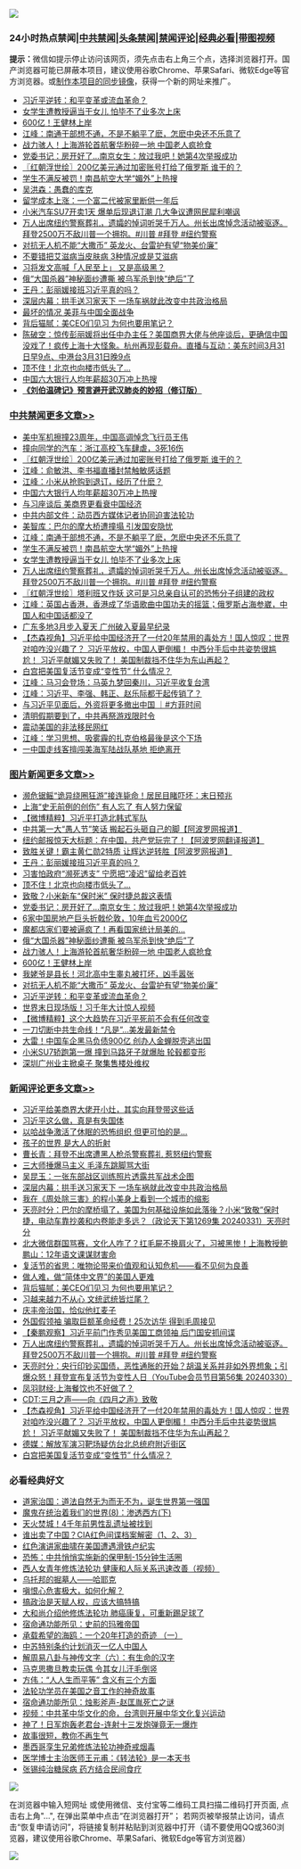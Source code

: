![](https://raw.githubusercontent.com/jsvpn/jsproxy/dev/64photo/fqnews-qr.jpg)

<div id="tt">
<h3>24小时热点禁闻|<a href="#%E4%B8%AD%E5%85%B1%E7%A6%81%E9%97%BB%E6%9B%B4%E5%A4%9A%E6%96%87%E7%AB%A0">中共禁闻</a>|<a href="#%E5%9B%BE%E7%89%87%E6%96%B0%E9%97%BB%E6%9B%B4%E5%A4%9A%E6%96%87%E7%AB%A0">头条禁闻</a>|<a href="#%E6%96%B0%E9%97%BB%E8%AF%84%E8%AE%BA%E6%9B%B4%E5%A4%9A%E6%96%87%E7%AB%A0">禁闻评论|<a href="#%E5%BF%85%E7%9C%8B%E7%BB%8F%E5%85%B8%E5%A5%BD%E6%96%87">经典必看</a>|<a href="https://9290254.xyz/3" target="_blank">带图视频</a></h3>
<div><b>提示：</b>微信如提示停止访问该网页，须先点击右上角三个点，选择浏览器打开。国产浏览器可能已屏蔽本项目，建议使用谷歌Chrome、苹果Safari、微软Edge等官方浏览器。或<a href="%E5%88%B6%E4%BD%9Cgit%E7%A6%81%E9%97%BB%E9%95%9C%E5%83%8F.md">制作本项目的同步镜像</a>，获得一个新的网址来推广。</div>
<ul>

<li><a href="/topimagenews/20240331/2019444.md">习近平逆转：和平变革或流血革命？</a></li>
<li><a href="/cbnews/20240331/2019473.md">女学生遭教授逼当干女儿 怕毕不了业多次上床</a></li>
<li><a href="/topimagenews/20240401/2019584.md">600亿！王健林上岸</a></li>
<li><a href="/cbnews/20240331/2019500.md">江峰：南通干部想不通，不是不躺平了麽，怎麽中央还不乐意了</a></li>
<li><a href="/topimagenews/20240401/2019586.md">战力骇人！上海游轮首航奢华粉碎一地 中国老人疯抢食</a></li>
<li><a href="/topimagenews/20240401/2019600.md">党委书记：房开好了…南京女生：放过我吧！她第4次举报成功</a></li>
<li><a href="/cbnews/20240401/2019662.md">〖红朝浮世绘〗200亿美元通过加密账号打给了俄罗斯 谁干的？</a></li>
<li><a href="/cbnews/20240331/2019474.md">学生不满反被罚！南昌航空大学“媚外”上热搜</a></li>
<li><a href="/baitai/20240331/2019481.md">吴洪森：愚蠢的库克</a></li>
<li><a href="/cnnews/20240331/2019441.md">留学成本上涨：一个富二代被家里断供一年后</a></li>
<li><a href="/baitai/20240401/2019567.md">小米汽车SU7开卖1天 爆单后现退订潮 几大争议遭网民犀利嘲讽</a></li>
<li><a href="/comments/20240331/2019458.md">万人出席纽约警察葬礼，遗孀的悼词听哭千万人。州长出席悼念活动被驱逐。拜登2500万不敌川普一个拥抱。#川普 #拜登 #纽约警察</a></li>
<li><a href="/topimagenews/20240331/2019445.md">对抗无人机不能“大撒币” 英龙火、台雷护有望“物美价廉”</a></li>
<li><a href="/cnnews/20240331/2019440.md">不要错把艾滋病当皮肤病 3种情况或是艾滋病</a></li>
<li><a href="/baitai/20240401/2019579.md">习将发文高喊「人民至上」 又是高级黑？</a></li>
<li><a href="/topimagenews/20240401/2019587.md">俄“大国杀器”神秘面纱遭撕 被乌军杀到快“绝后”了</a></li>
<li><a href="/topimagenews/20240401/2019633.md">王丹：彭丽媛接班习近平真的吗？</a></li>
<li><a href="/comments/20240401/2019635.md">深层内幕：拱手送习家天下 一场车祸就此改变中共政治格局</a></li>
<li><a href="/worldnews/20240331/2019453.md">最坏的情况 美菲与中国全面战争</a></li>
<li><a href="/comments/20240401/2019611.md">背后猫腻：美CEO们见习 为何也要用笔记？</a></li>
<li><a href="/sohnews/20240331/2019491.md">陈破空：惊传彭丽媛将出任中办主任？美国商界大佬与他座谈后，更确信中国没戏了！疯传上海十大怪象。杭州再现彭载舟。直播与互动：美东时间3月31日早9点、中港台3月31日晚9点</a></li>
<li><a href="/topimagenews/20240401/2019610.md">顶不住！北京也向楼市低头了…</a></li>
<li><a href="/cbnews/20240331/2019548.md">中国六大银行人均年薪超30万冲上热搜</a></li>
<li><b><a href="/comments/20200207/1272816.md" target="_blank">《刘伯温碑记》预言避开武汉肺炎的妙招（修订版）</a></b></li>
</ul>
</div>

<div class="catlist">
<h3><a href="/cbnews/" target="_blank">中共禁闻</a><span><a href="/cbnews/" target="_blank" rel="nofollow">更多文章>></a></span></h3>
<ul>
<li><a href="/cbnews/20240401/2019705.md" target="_blank">美中军机擦撞23周年，中国高调悼念飞行员王伟</a></li>
<li><a href="/cbnews/20240401/2019704.md" target="_blank">撞向同学的汽车：浙江高校飞车肆虐，3死16伤</a></li>
<li><a href="/cbnews/20240401/2019662.md" target="_blank">〖红朝浮世绘〗200亿美元通过加密账号打给了俄罗斯 谁干的？</a></li>
<li><a href="/cbnews/20240401/2019626.md" target="_blank">江峰：俞敏洪、李书福直播封禁触敏感话题</a></li>
<li><a href="/cbnews/20240401/2019599.md" target="_blank">江峰：小米从抢购到退订，经历了什麽？</a></li>
<li><a href="/cbnews/20240331/2019548.md" target="_blank">中国六大银行人均年薪超30万冲上热搜</a></li>
<li><a href="/cbnews/20240331/2019547.md" target="_blank">与习座谈后 美商界更看衰中国经济</a></li>
<li><a href="/cbnews/20240331/2019543.md" target="_blank">中共内部文件：动员西方媒体记者协同迫害法轮功</a></li>
<li><a href="/cbnews/20240331/2019529.md" target="_blank">美智库：巴尔的摩大桥遭撞塌 引发国安隐忧</a></li>
<li><a href="/cbnews/20240331/2019500.md" target="_blank">江峰：南通干部想不通，不是不躺平了麽，怎麽中央还不乐意了</a></li>
<li><a href="/cbnews/20240331/2019474.md" target="_blank">学生不满反被罚！南昌航空大学“媚外”上热搜</a></li>
<li><a href="/cbnews/20240331/2019473.md" target="_blank">女学生遭教授逼当干女儿 怕毕不了业多次上床</a></li>
<li><a href="/comments/20240331/2019458.md" target="_blank">万人出席纽约警察葬礼，遗孀的悼词听哭千万人。州长出席悼念活动被驱逐。拜登2500万不敌川普一个拥抱。#川普 #拜登 #纽约警察</a></li>
<li><a href="/cbnews/20240331/2019382.md" target="_blank">〖红朝浮世绘〗塔利班又作妖 这可是习总亲自认可的恐怖分子组建的政权</a></li>
<li><a href="/cbnews/20240331/2019379.md" target="_blank">江峰：英国占香港，香港成了华语歌曲中国功夫的摇篮；俄罗斯占海参崴，中国人和中国话都没了</a></li>
<li><a href="/cbnews/20240331/2019368.md" target="_blank">广东多地3月步入夏天 广州破入夏最早纪录</a></li>
<li><a href="/comments/20240331/2019355.md" target="_blank">【杰森视角】习近平给中国经济开了一付20年禁用的毒处方！国人惊叹：世界对咱咋没兴趣了？ 习近平放权，中国人更倒楣！ 中西分手后中共姿势很尴尬！ 习近平献媚又失败了！ 美国制裁挡不住华为东山再起？</a></li>
<li><a href="/comments/20240331/2019348.md" target="_blank">白宫把美国复活节变成“变性节” 什么情况？</a></li>
<li><a href="/cbnews/20240331/2019341.md" target="_blank">江峰：马习会登场：马英九梦回秦川，习近平收复台湾</a></li>
<li><a href="/cbnews/20240331/2019302.md" target="_blank">江峰：习近平、李强、韩正、赵乐际都干起传销了？</a></li>
<li><a href="/comments/20240331/2019283.md" target="_blank">与习近平见面后，外资将更多撤出中国  ｜#方菲时间</a></li>
<li><a href="/cbnews/20240331/2019274.md" target="_blank">清明假期要到了，中共再祭游戏限时令</a></li>
<li><a href="/comments/20240331/2019247.md" target="_blank">震动美国的非法移民网红</a></li>
<li><a href="/cbnews/20240331/2019243.md" target="_blank">江峰：学习思想、吸雾霾的扎克伯格最後是这个下场</a></li>
<li><a href="/cbnews/20240331/2019236.md" target="_blank">一中国走线客擅闯美海军陆战队基地 拒绝离开</a></li>

</ul>
</div>
<div class="catlist">
<h3><a href="/topimagenews/" target="_blank">图片新闻</a><span><a href="/topimagenews/" target="_blank" rel="nofollow">更多文章>></a></span></h3>
<ul>
<li><a href="/topimagenews/20240401/2019685.md" target="_blank">濒危锯鳐“诡异绕圈狂游”接连毙命！居民目睹吓坏：末日预兆</a></li>
<li><a href="/topimagenews/20240401/2019658.md" target="_blank">上海“史无前例的创伤” 有人忘了 有人努力保留</a></li>
<li><a href="/topimagenews/20240401/2019657.md" target="_blank">【微博精粹】习近平打造北韩式军队</a></li>
<li><a href="/topimagenews/20240401/2019656.md" target="_blank">中共第一大“愚人节”笑话 搬起石头砸自己的脚【阿波罗网报道】</a></li>
<li><a href="/topimagenews/20240401/2019655.md" target="_blank">纽约邮报惊天大标题：在中国，共产党玩完了！【阿波罗网翻译报道】</a></li>
<li><a href="/topimagenews/20240401/2019645.md" target="_blank">致胜关键！霸主黄仁勋2特质 让辉达逆转胜【阿波罗网报道】</a></li>
<li><a href="/topimagenews/20240401/2019633.md" target="_blank">王丹：彭丽媛接班习近平真的吗？</a></li>
<li><a href="/topimagenews/20240401/2019632.md" target="_blank">习害怕政府“濒死透支” 宁愿把“凌迟”留给老百姓</a></li>
<li><a href="/topimagenews/20240401/2019610.md" target="_blank">顶不住！北京也向楼市低头了…</a></li>
<li><a href="/topimagenews/20240401/2019601.md" target="_blank">致敬？小米新车“保时米” 保时捷总裁这表情</a></li>
<li><a href="/topimagenews/20240401/2019600.md" target="_blank">党委书记：房开好了…南京女生：放过我吧！她第4次举报成功</a></li>
<li><a href="/topimagenews/20240401/2019597.md" target="_blank">6家中国房地产巨头折戟伦敦，10年血亏2000亿</a></li>
<li><a href="/topimagenews/20240401/2019596.md" target="_blank">魔都店家们要被逼疯了！再看国家统计局美的…</a></li>
<li><a href="/topimagenews/20240401/2019587.md" target="_blank">俄“大国杀器”神秘面纱遭撕 被乌军杀到快“绝后”了</a></li>
<li><a href="/topimagenews/20240401/2019586.md" target="_blank">战力骇人！上海游轮首航奢华粉碎一地 中国老人疯抢食</a></li>
<li><a href="/topimagenews/20240401/2019584.md" target="_blank">600亿！王健林上岸</a></li>
<li><a href="/topimagenews/20240401/2019583.md" target="_blank">我姥爷是县长！河北高中生睾丸被打坏，凶手嚣张</a></li>
<li><a href="/topimagenews/20240331/2019445.md" target="_blank">对抗无人机不能“大撒币” 英龙火、台雷护有望“物美价廉”</a></li>
<li><a href="/topimagenews/20240331/2019444.md" target="_blank">习近平逆转：和平变革或流血革命？</a></li>
<li><a href="/topimagenews/20240331/2019367.md" target="_blank">世界末日现场版！习千年大计惊人视频</a></li>
<li><a href="/topimagenews/20240331/2019366.md" target="_blank">【微博精粹】这个大趋势在习近平死前不会有任何改变</a></li>
<li><a href="/topimagenews/20240331/2019365.md" target="_blank">一刀切断中共生命线！“凡是”…美发最新禁令</a></li>
<li><a href="/topimagenews/20240331/2019360.md" target="_blank">大雷！中国车企黑马负债900亿 创办人金蝉脱壳逃出国</a></li>
<li><a href="/topimagenews/20240331/2019347.md" target="_blank">小米SU7轿跑第一爆 撞到马路牙子就爆胎 轮毂都变形</a></li>
<li><a href="/topimagenews/20240331/2019346.md" target="_blank">深圳广州业主掀桌子 聚集售楼处维权</a></li>

</ul>
</div>
<div class="catlist">
<h3><a href="/comments/" target="_blank">新闻评论</a><span><a href="/comments/" target="_blank" rel="nofollow">更多文章>></a></span></h3>
<ul>
<li><a href="/comments/20240401/2019706.md" target="_blank">习近平给美商界大佬开小灶，其实向拜登带这些话</a></li>
<li><a href="/comments/20240401/2019660.md" target="_blank">习近平这么做，真是有失国体</a></li>
<li><a href="/comments/20240401/2019659.md" target="_blank">以哈战争激活了休眠的恐怖组织 但更可怕的是…</a></li>
<li><a href="/comments/20240401/2019648.md" target="_blank">孩子的世界 是大人的折射</a></li>
<li><a href="/comments/20240401/2019647.md" target="_blank">曹长青：拜登不出席遭黑人枪杀警察葬礼 惹怒纽约警察</a></li>
<li><a href="/comments/20240401/2019646.md" target="_blank">三大师捶爆马主义 毛泽东跳脚骂大街</a></li>
<li><a href="/comments/20240401/2019636.md" target="_blank">吴昆玉：一张东部战区训练照片透露共军战术企图</a></li>
<li><a href="/comments/20240401/2019635.md" target="_blank">深层内幕：拱手送习家天下 一场车祸就此改变中共政治格局</a></li>
<li><a href="/comments/20240401/2019634.md" target="_blank">我在《周处除三害》的程小美身上看到一个城市的缩影</a></li>
<li><a href="/comments/20240401/2019630.md" target="_blank">天亮时分：巴尔的摩桥塌了，美国为何基础设施如此落後？小米“致敬”保时捷，电动车靠抄袭和内卷能走多远？（政论天下第1269集 20240331）天亮时分</a></li>
<li><a href="/comments/20240401/2019629.md" target="_blank">北大微信群国骂赛，文化人咋了？扛毛屍不换肩火了，习被黑惨！上海教授鲍鹏山：12年语文课谋财害命</a></li>
<li><a href="/comments/20240401/2019613.md" target="_blank">复活节的省思：唯物论带来价值观和认知危机——看不见何为良善</a></li>
<li><a href="/comments/20240401/2019612.md" target="_blank">做人难，做“简体中文界”的美国人更难</a></li>
<li><a href="/comments/20240401/2019611.md" target="_blank">背后猫腻：美CEO们见习 为何也要用笔记？</a></li>
<li><a href="/comments/20240401/2019603.md" target="_blank">习越来越力不从心 文统武统皆烂尾？</a></li>
<li><a href="/comments/20240401/2019602.md" target="_blank">庆丰帝治国，恰似他扛麦子</a></li>
<li><a href="/comments/20240401/2019589.md" target="_blank">外国假领袖 骗取巨额革命经费！25次访华 得到毛周接见</a></li>
<li><a href="/comments/20240331/2019509.md" target="_blank">【秦鹏观察】习近平前门作秀见美国工商领袖 后门国安抓间谍</a></li>
<li><a href="/comments/20240331/2019458.md" target="_blank">万人出席纽约警察葬礼，遗孀的悼词听哭千万人。州长出席悼念活动被驱逐。拜登2500万不敌川普一个拥抱。#川普 #拜登 #纽约警察</a></li>
<li><a href="/comments/20240331/2019380.md" target="_blank">天亮时分：央行印钞买国债，恶性通胀的开始？胡温关系并非如外界想象；引爆众怒！拜登宣布复活节为变性人日（YouTube会员节目第56集 20240330）</a></li>
<li><a href="/comments/20240331/2019362.md" target="_blank">凤羽财经:上海餐饮也不好做了？</a></li>
<li><a href="/comments/20240331/2019361.md" target="_blank">CDT:三月之声——向《四月之声》致敬</a></li>
<li><a href="/comments/20240331/2019355.md" target="_blank">【杰森视角】习近平给中国经济开了一付20年禁用的毒处方！国人惊叹：世界对咱咋没兴趣了？ 习近平放权，中国人更倒楣！ 中西分手后中共姿势很尴尬！ 习近平献媚又失败了！ 美国制裁挡不住华为东山再起？</a></li>
<li><a href="/comments/20240331/2019353.md" target="_blank">德媒：解放军演习靶场疑仿台北总统府附近街区</a></li>
<li><a href="/comments/20240331/2019348.md" target="_blank">白宫把美国复活节变成“变性节” 什么情况？</a></li>

</ul>
</div>

<div class="catlist">
<h3>必看经典好文</h3>
<ul>
<li><a href="/comments/20220722/1761708.md" target="_blank">道家治国：道法自然无为而无不为，诞生世界第一强国</a></li>
<li><a href="/topimagenews/20180527/948714.md" target="_blank">魔鬼在统治着我们的世界(8)：渗透西方(下)</a></li>
<li><a href="/ccpdope/20181219/1049286.md" target="_blank">天火焚城！4千年前男性乱遗址被找到</a></li>
<li><a href="/comments/20230715/1908335.md" target="_blank">谁出卖了中国？CIA红色间谍档案解密（1、2、3）</a></li>
<li><a href="/lishi/20140517/664349.md" target="_blank">红色演讲家曲啸在美国遭遇滑铁卢纪实</a></li>
<li><a href="/baitai/20200711/1359005.md" target="_blank">恐怖：中共悄悄实施新的保甲制-15分钟生活圈</a></li>
<li><a href="/comments/20220520/1735217.md" target="_blank">西人女青年修炼法轮功 健康和人际关系迅速改善（视频）</a></li>
<li><a href="/lifebaike/20210815/1606781.md" target="_blank">乌托邦的掘墓人——哈耶克</a></li>
<li><a href="/tculture/20231002/1941287.md" target="_blank">嗔恨心危害极大，如何化解？</a></li>
<li><a href="/comments/20200814/1379994.md" target="_blank">搞政治是天赋人权，应该大搞特搞</a></li>
<li><a href="/comments/20240104/1982860.md" target="_blank">大和尚介绍他修炼法轮功 肺癌康复，可重新踢足球了</a></li>
<li><a href="/cbnews/20180711/970353.md" target="_blank">宿命通功能所见：史前的玛雅帝国</a></li>
<li><a href="/comments/20231130/1967587.md" target="_blank">承载希望的海鸥：一个20年打造的奇迹 （一）</a></li>
<li><a href="/comments/20220920/1786910.md" target="_blank">中苏特别条约计划消灭一亿人中国人</a></li>
<li><a href="/tculture/20170925/832035.md" target="_blank">解周易八卦与神传文字（六）：有生命的汉字</a></li>
<li><a href="/lifebaike/20180921/1001202.md" target="_blank">马克思撒旦教卖玩偶 令其女儿汗毛倒竖</a></li>
<li><a href="/comments/20200720/1363377.md" target="_blank">方伟：“人人生而平等” 含义有三个方面</a></li>
<li><a href="/comments/20200511/1326751.md" target="_blank">法轮功学员在美国之音工作的神奇故事</a></li>
<li><a href="/tculture/20151001/455916.md" target="_blank">宿命通功能所见：烛影斧声-赵匡胤死亡之谜</a></li>
<li><a href="/comments/20220119/1681422.md" target="_blank">视频：中共革中华文化的命，台湾则开展中华文化复兴运动</a></li>
<li><a href="/cnnews/aboluonews/20150422/388322.md" target="_blank">神了！日军炮轰老君台-连射十三发炮弹竟无一爆炸</a></li>
<li><a href="/funmedia/20210802/1598610.md" target="_blank">故事很短，教你不再生气</a></li>
<li><a href="/topimagenews/20210214/1487270.md" target="_blank">墨西哥孪生兄弟修炼法轮功神奇戒烟毒</a></li>
<li><a href="/comments/20220826/1776760.md" target="_blank">医学博士主治医师王元甫：《转法轮》是一本天书</a></li>
<li><a href="/comments/20230430/1878187.md" target="_blank">张锡纯治糖尿病 药方结合民间食疗</a></li>

</ul>
</div>

![](https://raw.githubusercontent.com/jsvpn/jsproxy/dev/64photo/fqnews-qr.jpg)

在浏览器中输入短网址 或使用微信、支付宝等二维码工具扫描二维码打开页面, 点击右上角"...", 在弹出菜单中点击“在浏览器打开”； 若网页被举报禁止访问，请点击“恢复申请访问”，将链接复制并粘贴到浏览器中打开（请不要使用QQ或360浏览器，建议使用谷歌Chrome、苹果Safari、微软Edge等官方浏览器）

![](https://raw.githubusercontent.com/jsvpn/jsproxy/dev/64photo/wx.jpg)